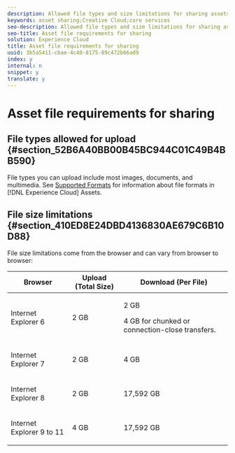 ```yaml
---
description: Allowed file types and size limitations for sharing assets between the Experience Cloud and Creative Cloud.
keywords: asset sharing;Creative Cloud;core services
seo-description: Allowed file types and size limitations for sharing assets between the Experience Cloud and Creative Cloud.
seo-title: Asset file requirements for sharing
solution: Experience Cloud
title: Asset file requirements for sharing
uuid: 3b5a5411-cbae-4c40-8175-89c472b66ad9
index: y
internal: n
snippet: y
translate: y
---
```


# Asset file requirements for sharing


## File types allowed for upload {#section_52B6A40BB00B45BC944C01C49B4BB590}

File types you can upload include most images, documents, and multimedia. See [ Supported Formats](https://helpx.adobe.com/experience-manager/brand-portal/using/brand-portal-supported-formats.html) for information about file formats in [!DNL  Experience Cloud] Assets. 

## File size limitations {#section_410ED8E24DBD4136830AE679C6B10D88}

File size limitations come from the browser and can vary from browser to browser: 

<table id="table_E532A5B4BE9F49D0BFAE0AE027999FC4"> 
 <thead> 
  <tr> 
   <th colname="col1" class="entry"> Browser </th> 
   <th colname="col02" class="entry"> Upload (Total Size) </th> 
   <th colname="col2" class="entry"> Download (Per File) </th> 
  </tr> 
 </thead>
 <tbody> 
  <tr> 
   <td colname="col1"> <p>Internet Explorer 6 </p> </td> 
   <td colname="col02"> <p>2 GB </p> </td> 
   <td colname="col2"> <p>2 GB </p> <p>4 GB for chunked or connection-close transfers. </p> </td> 
  </tr> 
  <tr> 
   <td colname="col1"> <p>Internet Explorer 7 </p> </td> 
   <td colname="col02"> <p>2 GB </p> </td> 
   <td colname="col2"> <p>4 GB </p> </td> 
  </tr> 
  <tr> 
   <td colname="col1"> <p>Internet Explorer 8 </p> </td> 
   <td colname="col02"> <p>2 GB </p> </td> 
   <td colname="col2"> <p>17,592 GB </p> </td> 
  </tr> 
  <tr> 
   <td colname="col1"> <p>Internet Explorer 9 to 11 </p> </td> 
   <td colname="col02"> <p>4 GB </p> </td> 
   <td colname="col2"> <p>17,592 GB </p> </td> 
  </tr> 
 </tbody> 
</table>

